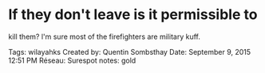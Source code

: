 # If they don't leave is it permissible to
kill them? l'm sure most of the
firefighters are military kuff.

Tags: wilayahks
Created by: Quentin Sombsthay
Date: September 9, 2015 12:51 PM
Réseau: Surespot
notes: gold